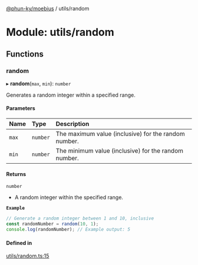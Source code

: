 [@phun-ky/moebius](../README.md) / utils/random

# Module: utils/random

## Functions

### random

▸ **random**(`max`, `min`): `number`

Generates a random integer within a specified range.

#### Parameters

| Name | Type | Description |
| :------ | :------ | :------ |
| `max` | `number` | The maximum value (inclusive) for the random number. |
| `min` | `number` | The minimum value (inclusive) for the random number. |

#### Returns

`number`

- A random integer within the specified range.

**`Example`**

```ts
// Generate a random integer between 1 and 10, inclusive
const randomNumber = random(10, 1);
console.log(randomNumber); // Example output: 5
```

#### Defined in

[utils/random.ts:15](https://github.com/phun-ky/moebius/blob/main/src/utils/random.ts#L15)

